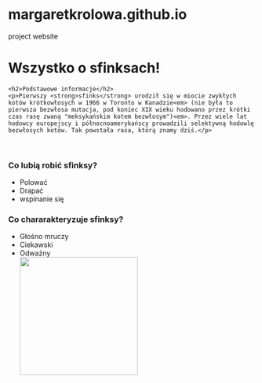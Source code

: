 # margaretkrolowa.github.io
project website
<!DOCTYPE html>
<html>
  <head>
    <meta charset="utf-8">
    <title>Wszystko o sfinksach!
   </title>
   
  </head>
  <body>
    <h1>Wszystko o sfinksach!</h1>
    
    <h2>Podstawowe informacje</h2>
    <p>Pierwszy <strong>sfinks</strong> urodził się w miocie zwykłych kotów krótkowłosych w 1966 w Toronto w Kanadzie<em> (nie była to pierwsza bezwłosa mutacja, pod koniec XIX wieku hodowano przez krótki czas rasę zwaną "meksykańskim kotem bezwłosym")<em>. Przez wiele lat hodowcy europejscy i północnoamerykańscy prowadzili selektywną hodowlę bezwłosych kotów. Tak powstała rasa, którą znamy dziś.</p>
  <br>
      <h3>Co lubią robić sfinksy?</h3>
      <ul>
        <li>Polować</li>
        <li>Drapać</li>
        <li>wspinanie się</li>
      </ul>
      <h3>Co chararakteryzuje sfinksy?</h3>
      <ul>
        <li>Głośno mruczy</li>
        <li>Ciekawski</li>
        <li>Odważny</li>
        <img src=https://dziendobry.tvn.pl/media/cache/content/by-wunderfool-gettyimages-528925876-jpg.jpg width="240">
                                                                                                              
        
  </body>
</html>
